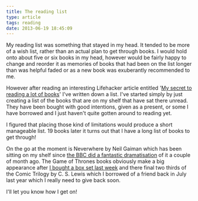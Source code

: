 ```yaml
---
title: The reading list
type: article
tags: reading
date: 2013-06-19 18:45:09
---
```

<p> My reading list was something that stayed in my head. It tended to be more of a wish list, rather than an actual plan to get through books. I would hold onto about five or six books in my head, however would be fairly happy to change and reorder it as memories of books that had been on the list longer than was helpful faded or as a new book was exuberantly recommended to me.</p><p> However after reading an interesting Lifehacker article entitled &#39;<a href="http://lifehacker.com/my-secret-to-reading-a-lot-of-books-514189426?utm_campaign=the_reading_list&amp;utm_source=jamesdoc&amp;utm_medium=trackback" target="_blank">My secret to reading a lot of books</a>&#39; I&#39;ve written down a list. I&#39;ve started simply by just creating a list of the books that are on my shelf that have sat there unread. They have been bought with good intentions, given as a present, or some I have borrowed and I just haven&#39;t quite gotten around to reading yet.</p><p> I figured that placing those kind of limitations would produce a short manageable list. 19 books later it turns out that I have a long list of books to get through!</p><p> On the go at the moment is Neverwhere by Neil Gaiman which has been sitting on my shelf since <a href="http://www.bbc.co.uk/programmes/b01r522y" target="_blank">the BBC did a fantastic dramatisation</a> of it a couple of month ago. The Game of Thrones books obviously make a big appearance after <a href="http://jamesdoc.com/blog/a-song-of-ice-and-fire-boxed" target="_blank">I bought a box set last week</a> and there final two thirds of the Comic Trilogy by C. S. Lewis which I borrowed of a friend back in July last year which I really need to give back soon.</p><p> I&#39;ll let you know how I get on!</p>
